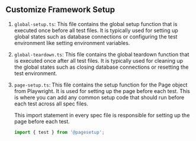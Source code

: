 ## Customize Framework Setup

1. `global-setup.ts`: This file contains the global setup function that is executed once before all test files. It is typically used for setting up global states such as database connections or configuring the test environment like setting environment variables.

2. `global-teardown.ts`: This file contains the global teardown function that is executed once after all test files. It is typically used for cleaning up the global states such as closing database connections or resetting the test environment.

3. `page-setup.ts`: This file contains the setup function for the Page object from Playwright. It is used for setting up the page before each test. This is where you can add any common setup code that should run before each test across all spec files.

   This import statement in every spec file is responsible for setting up the page before each test.

   ```typescript
   import { test } from '@pagesetup';
   ```

